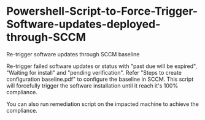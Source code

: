 # Powershell-Script-to-Force-Trigger-Software-updates-deployed-through-SCCM

Re-trigger software updates through SCCM baseline

Re-trigger failed software updates or status with "past due will be expired", "Waiting for install" and "pending verification". Refer "Steps to create configuration baseline.pdf" to configure the baseline in SCCM. This script will forcefully trigger the software installation until it reach it's 100% compliance.

You can also run remediation script on the impacted machine to achieve the compliance.
